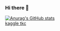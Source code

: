 ### Hi there 👋
 
[![Anurag's GitHub stats](https://github-readme-stats.vercel.app/api?username=tkc)](https://github.com/anuraghazra/github-readme-stats)   
[kaggle tkc](https://www.kaggle.com/takeshiiijima)



